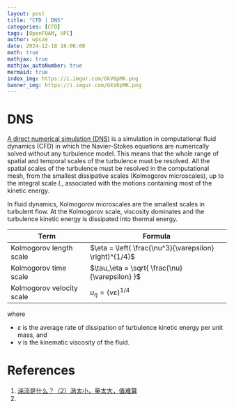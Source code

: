 ```yaml
---
layout: post
title: "CFD | DNS"
categories: [CFD]
tags: [OpenFOAM, HPC]
author: wpsze
date: 2024-12-18 16:06:00
math: true
mathjax: true
mathjax_autoNumber: true
mermaid: true
index_img: https://i.imgur.com/GkV6pMK.png
banner_img: https://i.imgur.com/GkV6pMK.png
---
```


# DNS

[A direct numerical simulation (DNS)](https://en.wikipedia.org/wiki/Direct_numerical_simulation) is a simulation in computational fluid dynamics (CFD) in which the Navier–Stokes equations are numerically solved without any turbulence model. This means that the whole range of spatial and temporal scales of the turbulence must be resolved. All the spatial scales of the turbulence must be resolved in the computational mesh, from the smallest dissipative scales (Kolmogorov microscales), up to the integral scale $L$, associated with the motions containing most of the kinetic energy.

In fluid dynamics, Kolmogorov microscales are the smallest scales in turbulent flow. At the Kolmogorov scale, viscosity dominates and the turbulence kinetic energy is dissipated into thermal energy. 

| Term | Formula|
|---------------------------|---|
| Kolmogorov length scale   |  $\eta = \left( \frac{\nu^3}{\varepsilon} \right)^{1/4}$ |
| Kolmogorov time scale     |  $\tau_\eta = \sqrt{ \frac{\nu}{\varepsilon} }$ |
| Kolmogorov velocity scale |  $u_\eta = \left( \nu \varepsilon \right)^{1/4}$ |

where

- $\varepsilon$ is the average rate of dissipation of turbulence kinetic energy per unit mass, and
- $\nu$ is the kinematic viscosity of the fluid.

# References

1. [湍流是什么？（2）涡太小，量太大，值难算](https://mp.weixin.qq.com/s?__biz=MzAxNzkyOTkxNw==&mid=2247489154&idx=1&sn=b770765d2d4b2c810180a9449300e846&chksm=9bdf5550aca8dc46994752a830236071d351ba846cc957932cbd199c0e14100cee6aa4aeb747&scene=21#wechat_redirect)
2. 